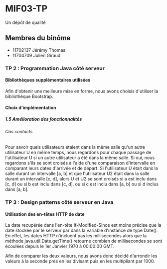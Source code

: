 # MIF03-TP

Un dépôt de qualité

## Membres du binôme

- 11702137 Jérémy Thomas
- 11704709 Julien Giraud

### TP 2 : Programmation Java côté serveur

#### Bibliothèques supplémentaires utilisées

Afin d'obtenir une meilleure mise en forme, nous avons choisis d'utiliser la bibliothèque Bootstrap.

#### Choix d'implémentation

##### 1.5 Amélioration des fonctionnalités

###### Cas contacts

Pour savoir quels utilisateurs étaient dans la même salle qu'un autre utilisateur U en même temps, nous regardons pour chaque passage de l'utilisateur U si un autre utilisateur a été dans la même salle. Si oui, nous regardons s'ils se sont croisés à l'aide d'une comparaison d'intervalle en comparant leurs dates d'arrivée et de départ. Si l'utilisateur U était dans la salle durant un intervalle [a, b] et que l'utilisateur U2 était dans la salle durant un intervalle [c, d], alors U et U2 se sont croisés si a est inclu dans [c, d] ou si b est inclu dans [c, d], ou si c est inclu dans [a, b] ou si d inclus dans [a, b].

### TP 3 : Design patterns côté serveur en Java

#### Utilisation des en-têtes HTTP de date

La date recupérée dans l'en-tête If-Modified-Since est moins précise que la date stockée par le serveur par dans la variable d'instance de type Date(). En effet, les dates HTTP n'incluent pas les millisecondes alors que la méthode java.util.Date.getTime() retourne combien de  millisecondes se sont écoulées depuis le 1er Janvier 1970 à 00:00:00 GMT.

Afin de comparer les deux valeurs, nous avons donc décidé d'arrondir les valeurs à la seconde près en les divisant puis en les multipliant par 1000.
